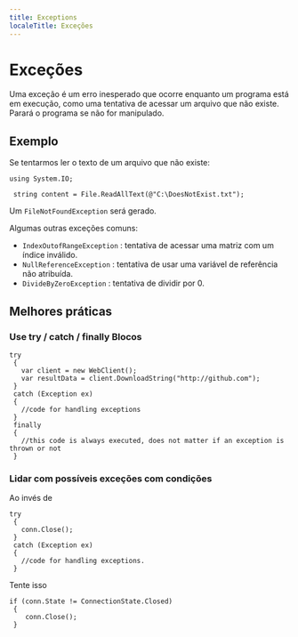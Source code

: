 ```yaml
---
title: Exceptions
localeTitle: Exceções
---
```

# Exceções

Uma exceção é um erro inesperado que ocorre enquanto um programa está em execução, como uma tentativa de acessar um arquivo que não existe. Parará o programa se não for manipulado.

## Exemplo

Se tentarmos ler o texto de um arquivo que não existe:
```
using System.IO; 
 
 string content = File.ReadAllText(@"C:\DoesNotExist.txt"); 
```

Um `FileNotFoundException` será gerado.

Algumas outras exceções comuns:

*   `IndexOutofRangeException` : tentativa de acessar uma matriz com um índice inválido.
*   `NullReferenceException` : tentativa de usar uma variável de referência não atribuída.
*   `DivideByZeroException` : tentativa de dividir por 0.

## Melhores práticas

### Use try / catch / finally Blocos
```
try 
 { 
   var client = new WebClient(); 
   var resultData = client.DownloadString("http://github.com"); 
 } 
 catch (Exception ex) 
 { 
   //code for handling exceptions 
 } 
 finally 
 { 
   //this code is always executed, does not matter if an exception is thrown or not 
 } 
```

### Lidar com possíveis exceções com condições

Ao invés de
```
try 
 { 
   conn.Close(); 
 } 
 catch (Exception ex) 
 { 
   //code for handling exceptions. 
 } 
```

Tente isso
```
if (conn.State != ConnectionState.Closed) 
 { 
    conn.Close(); 
 } 

```